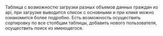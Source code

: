 Таблица с возможностю загрузки разных объемов данных граждан из api, при загрузке выводится список с основными  и при клике можно ознакомится более подробно. Есть возможность осуществить сортировку по все столбцам таблицы, добавить нового пользователя, осуществить поиск из имеющегося.
